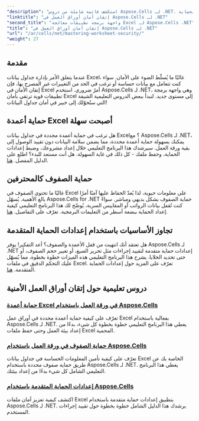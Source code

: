 ```yaml
---
"description": "استكشف قائمة شاملة من دروس Aspose.Cells لـ .NET. تعلّم كيفية إتقان أمان أوراق العمل من خلال أدلة عملية خطوة بخطوة لحماية Excel."
"linktitle": "إتقان أمان أوراق العمل في Aspose.Cells لـ .NET"
"second_title": "واجهة برمجة تطبيقات معالجة Excel لـ Aspose.Cells .NET"
"title": "إتقان أمان أوراق العمل في Aspose.Cells لـ .NET"
"url": "/ar/cells/net/mastering-worksheet-security/"
"weight": 27
---
```


## مقدمة

عندما يتعلق الأمر بإدارة جداول بيانات Excel، غالبًا ما يُسلّط الضوء على الأمان. سواء كنت تتعامل مع بيانات حساسة أو ترغب في الحد من التغييرات غير المصرح بها، فإن إتقان الأمان في Excel أمرٌ ضروري. استخدم Aspose.Cells لـ .NET، وهي واجهة برمجة تطبيقات قوية ترتقي بأمان Excel إلى مستوى جديد. لنبدأ ببعض الدروس التعليمية الشيقة التي ستُحوّلك إلى خبير في أمان جداول البيانات!

## حماية أعمدة Excel أصبحت سهلة  
هل ترغب في حماية أعمدة محددة في جداول بيانات Excel؟ مع Aspose.Cells لـ .NET، يمكنك بسهولة حماية أعمدة محددة، مما يضمن سلامة البيانات دون تقييد الوصول إلى بقية ورقة العمل. سيرشدك هذا البرنامج التعليمي خلال إعداد مشروعك، وضبط إعدادات الحماية، وحفظ ملفك - كل ذلك في غاية السهولة. هل أنت مستعد للبدء؟ اطلع على الدليل المفصل. [هنا](./excel-column-protection/).

## حماية الصفوف كالمحترفين  
غالبًا ما تحتوي الصفوف في Excel على معلومات حيوية، لذا يُعدّ الحفاظ عليها آمنًا أمرًا بالغ الأهمية. يُسهّل Aspose.Cells for .NET حماية الصفوف بشكل بديهي ومباشر. سواءً كنت تُقفل بيانات الرواتب أو المقاييس السرية، يُوضّح لك هذا البرنامج التعليمي كيفية إعداد الحماية ببضعة أسطر من التعليمات البرمجية. تعرّف على التفاصيل. [هنا](./protecting-rows/).

## تجاوز الأساسيات باستخدام إعدادات الحماية المتقدمة  
هل تعتقد أنك انتهيت من قفل الأعمدة والصفوف؟ أعد التفكير! يوفر Aspose.Cells لـ .NET إعدادات حماية متقدمة لتقييد إجراءات مثل تحرير الصيغ، أو تغيير حجم الصفوف، أو حتى تحديد الخلايا. يشرح هذا البرنامج التعليمي هذه الميزات خطوة بخطوة، مما يُسهّل عليك التحكم الدقيق في ملفات Excel. تعرّف على المزيد حول إعدادات الحماية المتقدمة. [هنا](./advanced-protection-settings/).

## دروس تعليمية حول إتقان أوراق العمل الأمنية
### [حماية أعمدة Excel في ورقة العمل باستخدام Aspose.Cells](./excel-column-protection/)
تعرّف على كيفية حماية أعمدة محددة في أوراق عمل Excel بفعالية باستخدام Aspose.Cells لـ .NET. يغطي هذا البرنامج التعليمي خطوة بخطوة كل شيء، بدءًا من إعداد بيئة العمل وحتى حفظ ملفات Excel المحمية.
### [حماية الصفوف في ورقة العمل باستخدام Aspose.Cells](./protecting-rows/)
تعرّف على كيفية تأمين المعلومات الحساسة في جداول بيانات Excel الخاصة بك عن طريق حماية صفوف محددة باستخدام Aspose.Cells لـ .NET. يغطي هذا البرنامج التعليمي الشامل كل شيء بدءًا من إعداد بيئتك.
### [إعدادات الحماية المتقدمة باستخدام Aspose.Cells](./advanced-protection-settings/)
اكتشف كيفية تعزيز أمان ملفات Excel بتطبيق إعدادات حماية متقدمة باستخدام Aspose.Cells لـ .NET. يرشدك هذا الدليل الشامل خطوة بخطوة حول تقييد إجراءات المستخدم.